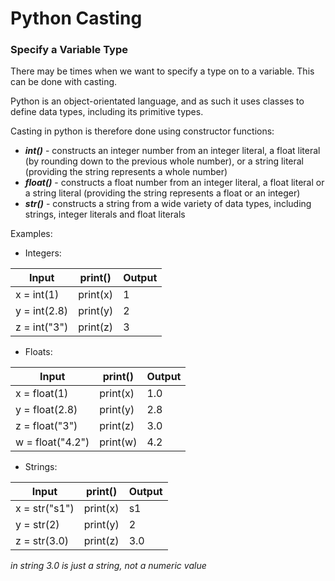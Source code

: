 # Python Casting
### Specify a Variable Type
There may be times when we want to specify a type on to a variable. This can be done with casting.

Python is an object-orientated language, and as such it uses classes to define data types, including its primitive types.

Casting in python is therefore done using constructor functions:
* ***int()*** - constructs an integer number from an integer literal, a float literal (by rounding down to the previous whole number), or a string literal (providing the string represents a whole number)
* ***float()*** - constructs a float number from an integer literal, a float literal or a string literal (providing the string represents a float or an integer)
* ***str()*** - constructs a string from a wide variety of data types, including strings, integer literals and float literals

Examples:
* Integers:

 Input | print() | Output
-------- | -------- | --------
x = int(1)    | print(x) | 1 
y = int(2.8)  | print(y) | 2
z = int("3")  | print(z) | 3

* Floats:

 Input | print() | Output
-------- | -------- | --------
x = float(1)    | print(x) | 1.0 
y = float(2.8)  | print(y) | 2.8 
z = float("3")  | print(z) | 3.0 
w = float("4.2") | print(w) | 4.2 

* Strings:

 Input | print() | Output
-------- | -------- | --------
x = str("s1")    | print(x) | s1 
y = str(2)  | print(y) | 2 
z = str(3.0)  | print(z) | 3.0 

_in string 3.0 is just a string, not a numeric value_